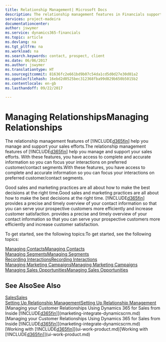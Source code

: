 ```yaml
---
title: Relationship Management| Microsoft Docs
description: The relationship management features in Financials support your sales efforts and let you access information about contacts and prospects so you can serve customers efficiently.
services: project-madeira
documentationcenter: 
author: jswymer
ms.service: dynamics365-financials
ms.topic: article
ms.devlang: na
ms.tgt_pltfrm: na
ms.workload: na
ms.search.keywords: contact, prospect, client
ms.date: 06/06/2017
ms.author: jswymer
ms.translationtype: HT
ms.sourcegitcommit: 81636fc2e661bd9b07c54da1cd5d0d27e30d01a2
ms.openlocfilehash: 16ebd2d0525bec312368fba99d829b650b5015b2
ms.contentlocale: en-gb
ms.lasthandoff: 09/22/2017

---
```

# <a name="managing-relationships"></a><span data-ttu-id="f2f3d-103">Managing Relationships</span><span class="sxs-lookup"><span data-stu-id="f2f3d-103">Managing Relationships</span></span>
<span data-ttu-id="f2f3d-104">The relationship management features of [!INCLUDE[d365fin](includes/d365fin_md.md)] help you manage and support your sales efforts.</span><span class="sxs-lookup"><span data-stu-id="f2f3d-104">The relationship management features of [!INCLUDE[d365fin](includes/d365fin_md.md)] help you manage and support your sales efforts.</span></span> <span data-ttu-id="f2f3d-105">With these features, you have access to complete and accurate information so you can focus your interactions on preferred customer/contact segments.</span><span class="sxs-lookup"><span data-stu-id="f2f3d-105">With these features, you have access to complete and accurate information so you can focus your interactions on preferred customer/contact segments.</span></span>

<span data-ttu-id="f2f3d-106">Good sales and marketing practices are all about how to make the best decisions at the right time.</span><span class="sxs-lookup"><span data-stu-id="f2f3d-106">Good sales and marketing practices are all about how to make the best decisions at the right time.</span></span> [!INCLUDE[d365fin](includes/d365fin_md.md)]<span data-ttu-id="f2f3d-107"> provides a precise and timely overview of your contact information so that you can serve your prospective customers more efficiently and increase customer satisfaction.</span><span class="sxs-lookup"><span data-stu-id="f2f3d-107"> provides a precise and timely overview of your contact information so that you can serve your prospective customers more efficiently and increase customer satisfaction.</span></span>

<span data-ttu-id="f2f3d-108">To get started, see the following topics:</span><span class="sxs-lookup"><span data-stu-id="f2f3d-108">To get started, see the following topics:</span></span>

[<span data-ttu-id="f2f3d-109">Managing Contacts</span><span class="sxs-lookup"><span data-stu-id="f2f3d-109">Managing Contacts</span></span>](marketing-contacts.md)  
[<span data-ttu-id="f2f3d-110">Managing Segments</span><span class="sxs-lookup"><span data-stu-id="f2f3d-110">Managing Segments</span></span>](marketing-segments.md)  
[<span data-ttu-id="f2f3d-111">Recording Interactions</span><span class="sxs-lookup"><span data-stu-id="f2f3d-111">Recording Interactions</span></span>](marketing-interactions.md)  
[<span data-ttu-id="f2f3d-112">Managing Marketing Campaigns</span><span class="sxs-lookup"><span data-stu-id="f2f3d-112">Managing Marketing Campaigns</span></span>](marketing-campaigns.md)  
[<span data-ttu-id="f2f3d-113">Managing Sales Opportunities</span><span class="sxs-lookup"><span data-stu-id="f2f3d-113">Managing Sales Opportunities</span></span>](marketing-manage-sales-opportunities.md)

## <a name="see-also"></a><span data-ttu-id="f2f3d-114">See Also</span><span class="sxs-lookup"><span data-stu-id="f2f3d-114">See Also</span></span>
[<span data-ttu-id="f2f3d-115">Sales</span><span class="sxs-lookup"><span data-stu-id="f2f3d-115">Sales</span></span>](sales-manage-sales.md)  
[<span data-ttu-id="f2f3d-116">Setting Up Relationship Management</span><span class="sxs-lookup"><span data-stu-id="f2f3d-116">Setting Up Relationship Management</span></span>](marketing-setup-marketing.md)  
<span data-ttu-id="f2f3d-117">[Managing your Customer Relationships Using Dynamics 365 for Sales from Inside [!INCLUDE[d365fin](includes/d365fin_md.md)]](marketing-integrate-dynamicscrm.md)</span><span class="sxs-lookup"><span data-stu-id="f2f3d-117">[Managing your Customer Relationships Using Dynamics 365 for Sales from Inside [!INCLUDE[d365fin](includes/d365fin_md.md)]](marketing-integrate-dynamicscrm.md)</span></span>  
<span data-ttu-id="f2f3d-118">[Working with [!INCLUDE[d365fin](includes/d365fin_md.md)]](ui-work-product.md)</span><span class="sxs-lookup"><span data-stu-id="f2f3d-118">[Working with [!INCLUDE[d365fin](includes/d365fin_md.md)]](ui-work-product.md)</span></span>  


